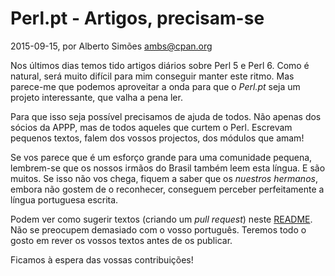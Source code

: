 
# Perl.pt - Artigos, precisam-se

 2015-09-15, por Alberto Simões <ambs@cpan.org>

Nos últimos dias temos tido artigos diários sobre Perl 5 e Perl 6. 
Como é natural, será muito difícil para mim conseguir manter este ritmo.
Mas parece-me que podemos aproveitar a onda para que o *Perl.pt* seja
um projeto interessante, que valha a pena ler.

Para que isso seja possível precisamos de ajuda de todos. Não apenas dos
sócios da APPP, mas de todos aqueles que curtem o Perl. Escrevam pequenos
textos, falem dos vossos projectos, dos módulos que amam!

Se vos parece que é um esforço grande para uma comunidade pequena, 
lembrem-se que os nossos irmãos do Brasil também leem esta língua. E são
muitos. Se isso não vos chega, fiquem a saber que os *nuestros hermanos*,
embora não gostem de o reconhecer, conseguem perceber perfeitamente a
língua portuguesa escrita.
 
Podem ver como sugerir textos (criando um *pull request*) neste
[README](https://github.com/APPP/perl.pt/). Não se preocupem demasiado
com o vosso português. Teremos todo o gosto em rever os vossos textos
antes de os publicar.

Ficamos à espera das vossas contribuições!

<img src="/imgs/onion-thumb-80x80-thumb-80x80.png" style="display: none"/>

